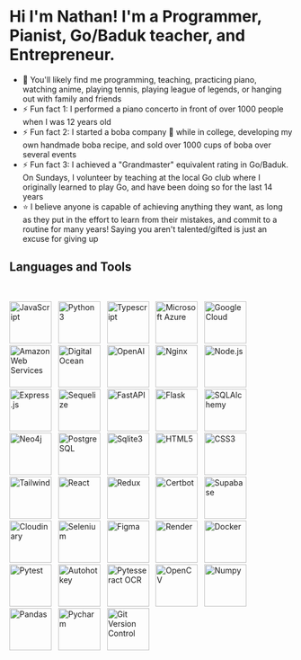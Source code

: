 <h1>Hi I'm Nathan! I'm a Programmer, Pianist, Go/Baduk teacher, and Entrepreneur.</h1>

- 🌱 You'll likely find me programming, teaching, practicing piano, watching anime, playing tennis, playing league of legends, or hanging out with family and friends
- ⚡ Fun fact 1: I performed a piano concerto in front of over 1000 people when I was 12 years old 
- ⚡ Fun fact 2: I started a boba company 🧋 while in college, developing my own handmade boba recipe, and sold over 1000 cups of boba over several events 
- ⚡ Fun fact 3: I achieved a "Grandmaster" equivalent rating in Go/Baduk. On Sundays, I volunteer by teaching at the local Go club where I originally learned to play Go, and have been doing so for the last 14 years
- :star: I believe anyone is capable of achieving anything they want, as long as they put in the effort to learn from their mistakes, and commit to a routine for many years!  Saying you aren't talented/gifted is just an excuse for giving up

<h2> Languages and Tools </h2>

<br>
<p float="left">
  <img src="https://cdn.jsdelivr.net/gh/devicons/devicon/icons/javascript/javascript-original.svg" style="width:75px;" title="JavaScript"/>
  &nbsp;
  <img src="https://cdn.jsdelivr.net/gh/devicons/devicon/icons/python/python-original.svg" style="width:75px;" title="Python3"/>
  &nbsp;
  <img src="https://cdn.jsdelivr.net/gh/devicons/devicon/icons/typescript/typescript-original.svg" style="width:75px;" title="Typescript"/>
  &nbsp;
  <img src="https://cdn.jsdelivr.net/gh/devicons/devicon/icons/azure/azure-original.svg" style="width:75px;" title="Microsoft Azure"/>
  &nbsp;
  <img src="https://cdn.jsdelivr.net/gh/devicons/devicon/icons/googlecloud/googlecloud-original.svg" style="width:75px;" title="Google Cloud"/>
  &nbsp;
  <img src="https://cdn.jsdelivr.net/gh/devicons/devicon/icons/amazonwebservices/amazonwebservices-plain-wordmark.svg" style="width:75px;" title="Amazon Web Services"/>
  &nbsp;
  <img src="https://cdn.jsdelivr.net/gh/devicons/devicon/icons/digitalocean/digitalocean-original.svg" style="width:75px;" title="Digital Ocean"/>
  &nbsp;
  <img src="https://res.cloudinary.com/dn8rdavoi/image/upload/v1706342971/ChatGPT_logo_mrbr5l.png" style="width:75px;"  title="OpenAI" />
  &nbsp;
  <img src="https://cdn.jsdelivr.net/gh/devicons/devicon/icons/nginx/nginx-original.svg" style="width:75px;" title="Nginx"/>
  &nbsp;
  <img src="https://cdn.jsdelivr.net/gh/devicons/devicon/icons/nodejs/nodejs-original-wordmark.svg" style="width:75px;" title="Node.js"/>
  &nbsp;
  <img src="https://res.cloudinary.com/dn8rdavoi/image/upload/v1702109030/icons%20for%20github/express2_orhv2h.jpg" style="width:75px;" title="Express.js"/>
  &nbsp;
  <img src="https://cdn.jsdelivr.net/gh/devicons/devicon/icons/sequelize/sequelize-original.svg" style="width:75px;" title="Sequelize"/>
  &nbsp;
  <img src="https://cdn.jsdelivr.net/gh/devicons/devicon/icons/fastapi/fastapi-original.svg" style="width:75px;" title="FastAPI"/>
  &nbsp;
  <img src="https://res.cloudinary.com/dn8rdavoi/image/upload/v1703041007/icons%20for%20github/128-1286693_flask-framework-logo-svg-hd-png-download_zqdz9i.jpg" style="width:75px;" title="Flask"/>
  &nbsp;
  <img src="https://cdn.jsdelivr.net/gh/devicons/devicon/icons/sqlalchemy/sqlalchemy-original.svg" style="width:75px;" title="SQLAlchemy"/>
  &nbsp;
  <img src="https://cdn.jsdelivr.net/gh/devicons/devicon/icons/neo4j/neo4j-original.svg" style="width:75px;" title="Neo4j"/>
  &nbsp;
  <img src="https://cdn.jsdelivr.net/gh/devicons/devicon/icons/postgresql/postgresql-original.svg" style="width:75px;" title="PostgreSQL"/>
  &nbsp;
  <img src="https://cdn.jsdelivr.net/gh/devicons/devicon/icons/sqlite/sqlite-original.svg" style="width:75px;" title="Sqlite3"/>
  &nbsp;
  <img src="https://cdn.jsdelivr.net/gh/devicons/devicon/icons/html5/html5-plain-wordmark.svg" style="width:75px;" title="HTML5"/>
  &nbsp;
  <img src="https://cdn.jsdelivr.net/gh/devicons/devicon/icons/css3/css3-plain-wordmark.svg" style="width:75px;" title="CSS3"/>
  &nbsp;
  <img src="https://cdn.jsdelivr.net/gh/devicons/devicon/icons/tailwindcss/tailwindcss-original.svg" style="width:75px;" title="Tailwind"/>
  &nbsp;
  <img src="https://cdn.jsdelivr.net/gh/devicons/devicon/icons/react/react-original.svg" style="width:75px;" title="React"/>
  &nbsp;
  <img src="https://cdn.jsdelivr.net/gh/devicons/devicon/icons/redux/redux-original.svg" style="width:75px;" title="Redux"/>
  &nbsp;
  <img src="https://res.cloudinary.com/dn8rdavoi/image/upload/v1702106394/icons%20for%20github/certbot-icon_vdpnxu.png" style="width:75px;" title="Certbot"/>
  &nbsp;
  <img src="https://cdn.jsdelivr.net/gh/devicons/devicon/icons/supabase/supabase-original.svg" style="width:75px;" title="Supabase"/>
  &nbsp;
  <img src="https://res.cloudinary.com/dn8rdavoi/image/upload/v1702106111/icons%20for%20github/cloudinary_krpbqq.svg" style="width:75px;" title="Cloudinary"/>
  &nbsp;
  <img src="https://cdn.jsdelivr.net/gh/devicons/devicon/icons/selenium/selenium-original.svg" style="width:75px;" title="Selenium"/>
  &nbsp;
  <img src="https://cdn.jsdelivr.net/gh/devicons/devicon/icons/figma/figma-original.svg" style="width:75px;" title="Figma"/>
  &nbsp;
  <img src="https://res.cloudinary.com/dn8rdavoi/image/upload/v1702105824/icons%20for%20github/render-icon2_g4zrja.png" style="width:75px;" title="Render" />
  &nbsp;
  <img src="https://cdn.jsdelivr.net/gh/devicons/devicon/icons/docker/docker-plain-wordmark.svg" style="width:75px;" title="Docker"/>
  &nbsp;
  <img src="https://cdn.jsdelivr.net/gh/devicons/devicon/icons/pytest/pytest-original.svg" style="width:75px;" title="Pytest"/>
  &nbsp;
  <img src="https://res.cloudinary.com/dn8rdavoi/image/upload/v1703048402/icons%20for%20github/autohotkey_image_knkztk.png" style="width:75px;" title="Autohotkey" />
  &nbsp;
  <img src="https://res.cloudinary.com/dn8rdavoi/image/upload/v1703048508/icons%20for%20github/Tesseract_OCR_logo__Google_gvah4g.png" style="width:75px;"  title="Pytesseract OCR" />
  &nbsp;
  <img src="https://res.cloudinary.com/dn8rdavoi/image/upload/v1703048764/icons%20for%20github/OpenCV_logo_no_text_dttfhq.png" style="width:75px;"  title="OpenCV" />
  &nbsp;
  <img src="https://cdn.jsdelivr.net/gh/devicons/devicon/icons/numpy/numpy-original.svg" style="width:75px;" title="Numpy"/>
  &nbsp;
  <img src="https://cdn.jsdelivr.net/gh/devicons/devicon/icons/pandas/pandas-original.svg" style="width:75px;" title="Pandas"/>
  &nbsp;
  <img src="https://cdn.jsdelivr.net/gh/devicons/devicon/icons/pycharm/pycharm-original.svg" style="width:75px;" title="Pycharm"/>
  &nbsp;
  <img src="https://cdn.jsdelivr.net/gh/devicons/devicon/icons/git/git-original.svg" style="width:75px;" title="Git Version Control"/>
  &nbsp;
</p>
